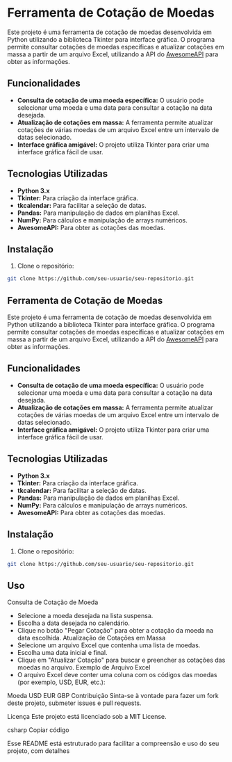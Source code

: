 # Ferramenta de Cotação de Moedas

Este projeto é uma ferramenta de cotação de moedas desenvolvida em Python utilizando a biblioteca Tkinter para interface gráfica. O programa permite consultar cotações de moedas específicas e atualizar cotações em massa a partir de um arquivo Excel, utilizando a API do [AwesomeAPI](https://docs.awesomeapi.com.br/api-de-moedas) para obter as informações.

## Funcionalidades

- **Consulta de cotação de uma moeda específica:** O usuário pode selecionar uma moeda e uma data para consultar a cotação na data desejada.
- **Atualização de cotações em massa:** A ferramenta permite atualizar cotações de várias moedas de um arquivo Excel entre um intervalo de datas selecionado.
- **Interface gráfica amigável:** O projeto utiliza Tkinter para criar uma interface gráfica fácil de usar.

## Tecnologias Utilizadas

- **Python 3.x**
- **Tkinter:** Para criação da interface gráfica.
- **tkcalendar:** Para facilitar a seleção de datas.
- **Pandas:** Para manipulação de dados em planilhas Excel.
- **NumPy:** Para cálculos e manipulação de arrays numéricos.
- **AwesomeAPI:** Para obter as cotações das moedas.

## Instalação

1. Clone o repositório:

```bash
git clone https://github.com/seu-usuario/seu-repositorio.git
```
## Ferramenta de Cotação de Moedas

Este projeto é uma ferramenta de cotação de moedas desenvolvida em Python utilizando a biblioteca Tkinter para interface gráfica. O programa permite consultar cotações de moedas específicas e atualizar cotações em massa a partir de um arquivo Excel, utilizando a API do [AwesomeAPI](https://docs.awesomeapi.com.br/api-de-moedas) para obter as informações.

## Funcionalidades

- **Consulta de cotação de uma moeda específica:** O usuário pode selecionar uma moeda e uma data para consultar a cotação na data desejada.
- **Atualização de cotações em massa:** A ferramenta permite atualizar cotações de várias moedas de um arquivo Excel entre um intervalo de datas selecionado.
- **Interface gráfica amigável:** O projeto utiliza Tkinter para criar uma interface gráfica fácil de usar.

## Tecnologias Utilizadas

- **Python 3.x**
- **Tkinter:** Para criação da interface gráfica.
- **tkcalendar:** Para facilitar a seleção de datas.
- **Pandas:** Para manipulação de dados em planilhas Excel.
- **NumPy:** Para cálculos e manipulação de arrays numéricos.
- **AwesomeAPI:** Para obter as cotações das moedas.

## Instalação

1. Clone o repositório:

```bash
git clone https://github.com/seu-usuario/seu-repositorio.git

```

## Uso
Consulta de Cotação de Moeda
- Selecione a moeda desejada na lista suspensa.
- Escolha a data desejada no calendário.
- Clique no botão "Pegar Cotação" para obter a cotação da moeda na data escolhida.
Atualização de Cotações em Massa
- Selecione um arquivo Excel que contenha uma lista de moedas.
- Escolha uma data inicial e final.
- Clique em "Atualizar Cotação" para buscar e preencher as cotações das moedas no arquivo.
Exemplo de Arquivo Excel
- O arquivo Excel deve conter uma coluna com os códigos das moedas (por exemplo, USD, EUR, etc.):

Moeda
USD
EUR
GBP
Contribuição
Sinta-se à vontade para fazer um fork deste projeto, submeter issues e pull requests.

Licença
Este projeto está licenciado sob a MIT License.

csharp
Copiar código

Esse README está estruturado para facilitar a compreensão e uso do seu projeto, com detalhes
